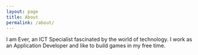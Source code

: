 ```yaml
---
layout: page
title: About
permalink: /about/
---
```


I am Ever, an ICT Specialist fascinated by the world of technology. I work as an Application Developer and like to build games in my free time.